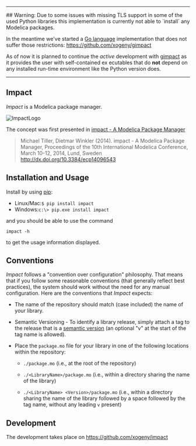 <hr>
## Warning:
Due to some issues with missing TLS support in some of the used Python libraries this implementation is currently not able to `install` any Modelica packages.

In the meantime we've started a [Go language](https://golang.org/) implementation that does not suffer those restrictions: https://github.com/xogeny/gimpact

As of now it is planned to continue the *active* development with [gimpact](https://github.com/xogeny/gimpact) as it provides the user with self-contained ex ecutables that do **not**  depend on any installed run-time environment like the Python version does.

<hr>

Impact
------

*Impact* is a Modelica package manager.

![ImpactLogo](https://rawgithub.com/xogeny/impact/master/images/logo_glossy.svg)

The concept was first presented in [impact - A Modelica Package Manager](docs/modelica2014/paper/impact.md)

> Michael Tiller, Dietmar Winkler (2014). impact - A Modelica Package Manager,
> Proceedings of the 10th International Modelica Conference, March 10-12, 2014,
> Lund, Sweden http://dx.doi.org/10.3384/ecp14096543

Installation and Usage
----------------------

Install by using [pip](http://www.pip-installer.org):

 * Linux/Mac:`$ pip install impact`
 * Windows:`c:\> pip.exe install impact`

and you should be able to use the command

    impact -h

to get the usage information displayed.

Conventions
-----------

*Impact* follows a "convention over configuration" philosophy.  That
means that if you follow some reasonable conventions (that generally
reflect best practices), the system should work without the need for
any manual configuration.  Here are the conventions that *Impact* expects:

* The name of the repository should match (case included) the name
  of your library.

* Semantic Versioning - To identify a library release, simply
  attach a tag to the release that is a [semantic
  version](http://semver.org) (an optional "v" at the start of the
  tag name is allowed).

* Place the `package.mo` file for your library in one of the
  following locations within the repository:

  * `./package.mo` (i.e., at the root of the repository)

  * `./<LibraryName>/package.mo` (i.e., within a directory sharing
    the name of the library)

  * `./<LibraryName> <Version>/package.mo` (i.e., within a directory sharing
    the name of the library followed by a space followed by the tag name,
    without any leading `v` present)

Development
-----------

The development takes place on https://github.com/xogeny/impact
